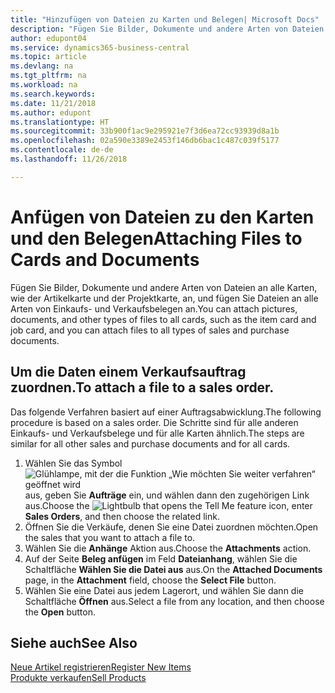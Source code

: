 ```yaml
---
title: "Hinzufügen von Dateien zu Karten und Belegen| Microsoft Docs"
description: "Fügen Sie Bilder, Dokumente und andere Arten von Dateien an alle Karten, wie der Artikelkarte und der Projektkarte, an, und fügen Sie Dateien an alle Arten von Einkaufs- und Verkaufsbelegen an."
author: edupont04
ms.service: dynamics365-business-central
ms.topic: article
ms.devlang: na
ms.tgt_pltfrm: na
ms.workload: na
ms.search.keywords: 
ms.date: 11/21/2018
ms.author: edupont
ms.translationtype: HT
ms.sourcegitcommit: 33b900f1ac9e295921e7f3d6ea72cc93939d8a1b
ms.openlocfilehash: 02a590e3389e2453f146db6bac1c487c039f5177
ms.contentlocale: de-de
ms.lasthandoff: 11/26/2018

---
```

# <a name="attaching-files-to-cards-and-documents"></a><span data-ttu-id="7fe0d-103">Anfügen von Dateien zu den Karten und den Belegen</span><span class="sxs-lookup"><span data-stu-id="7fe0d-103">Attaching Files to Cards and Documents</span></span>
<span data-ttu-id="7fe0d-104">Fügen Sie Bilder, Dokumente und andere Arten von Dateien an alle Karten, wie der Artikelkarte und der Projektkarte, an, und fügen Sie Dateien an alle Arten von Einkaufs- und Verkaufsbelegen an.</span><span class="sxs-lookup"><span data-stu-id="7fe0d-104">You can attach pictures, documents, and other types of files to all cards, such as the item card and job card, and you can attach files to all types of sales and purchase documents.</span></span>

## <a name="to-attach-a-file-to-a-sales-order"></a><span data-ttu-id="7fe0d-105">Um die Daten einem Verkaufsauftrag zuordnen.</span><span class="sxs-lookup"><span data-stu-id="7fe0d-105">To attach a file to a sales order.</span></span>
<span data-ttu-id="7fe0d-106">Das folgende Verfahren basiert auf einer Auftragsabwicklung.</span><span class="sxs-lookup"><span data-stu-id="7fe0d-106">The following procedure is based on a sales order.</span></span> <span data-ttu-id="7fe0d-107">Die Schritte sind für alle anderen Einkaufs- und Verkaufsbelege und für alle Karten ähnlich.</span><span class="sxs-lookup"><span data-stu-id="7fe0d-107">The steps are similar for all other sales and purchase documents and for all cards.</span></span>

1. <span data-ttu-id="7fe0d-108">Wählen Sie das Symbol ![Glühlampe, mit der die Funktion „Wie möchten Sie weiter verfahren“ geöffnet wird](media/ui-search/search_small.png "Wie möchten Sie weiter verfahren?") aus, geben Sie **Aufträge** ein, und wählen dann den zugehörigen Link aus.</span><span class="sxs-lookup"><span data-stu-id="7fe0d-108">Choose the ![Lightbulb that opens the Tell Me feature](media/ui-search/search_small.png "Tell me what you want to do") icon, enter **Sales Orders**, and then choose the related link.</span></span>
2. <span data-ttu-id="7fe0d-109">Öffnen Sie die Verkäufe, denen Sie eine Datei zuordnen möchten.</span><span class="sxs-lookup"><span data-stu-id="7fe0d-109">Open the sales that you want to attach a file to.</span></span>
3. <span data-ttu-id="7fe0d-110">Wählen Sie die **Anhänge** Aktion aus.</span><span class="sxs-lookup"><span data-stu-id="7fe0d-110">Choose the **Attachments** action.</span></span>
4. <span data-ttu-id="7fe0d-111">Auf der Seite **Beleg anfügen** im Feld **Dateianhang**, wählen Sie die Schaltfläche **Wählen Sie die Datei aus** aus.</span><span class="sxs-lookup"><span data-stu-id="7fe0d-111">On the **Attached Documents** page, in the **Attachment** field, choose the **Select File** button.</span></span>
5. <span data-ttu-id="7fe0d-112">Wählen Sie eine Datei aus jedem Lagerort, und wählen Sie dann die Schaltfläche **Öffnen** aus.</span><span class="sxs-lookup"><span data-stu-id="7fe0d-112">Select a file from any location, and then choose the **Open** button.</span></span>

## <a name="see-also"></a><span data-ttu-id="7fe0d-113">Siehe auch</span><span class="sxs-lookup"><span data-stu-id="7fe0d-113">See Also</span></span>
[<span data-ttu-id="7fe0d-114">Neue Artikel registrieren</span><span class="sxs-lookup"><span data-stu-id="7fe0d-114">Register New Items</span></span>](inventory-how-register-new-items.md)  
[<span data-ttu-id="7fe0d-115">Produkte verkaufen</span><span class="sxs-lookup"><span data-stu-id="7fe0d-115">Sell Products</span></span>](sales-how-sell-products.md)

